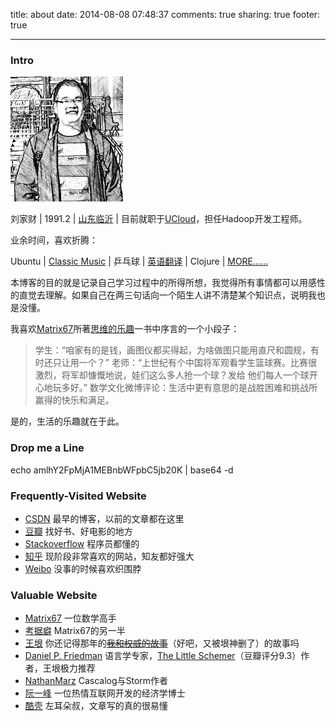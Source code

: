 title: about
date: 2014-08-08 07:48:37
comments: true
sharing: true
footer: true

---


### Intro

<p><img src="/images/myself.jpg" width="180" height="200" /></p>

刘家财 | 1991.2 | [山东临沂](http://j.map.baidu.com/Jxj9t) | 目前就职于[UCloud][]，担任Hadoop开发工程师。

业余时间，喜欢折腾：

Ubuntu | [Classic Music](http://v.youku.com/v_show/id_XNDc2MDU2ODE2.html) | 乒乓球 | [英语翻译](http://importnew.com/author/liujiacai) | Clojure | [MORE……](http://jiacai2050.github.io/blog/archives)

本博客的目的就是记录自己学习过程中的所得所想，我觉得所有事情都可以用感性的直觉去理解。如果自己在两三句话向一个陌生人讲不清楚某个知识点，说明我也是没懂。

我喜欢[Matrix67]所著[思维的乐趣](http://book.douban.com/subject/10779597/)一书中序言的一个小段子：

>学生：“咱家有的是钱，画图仪都买得起，为啥做图只能用直尺和圆规，有时还只让用一个？”
>老师：“上世纪有个中国将军观看学生篮球赛。比赛很激烈，将军却慷慨地说，娃们这么多人抢一个球？发给
他们每人一个球开心地玩多好。”
>数学文化微博评论：生活中更有意思的是战胜困难和挑战所赢得的快乐和满足。

是的，生活的乐趣就在于此。

### Drop me a Line

echo amlhY2FpMjA1MEBnbWFpbC5jb20K | base64 -d

### Frequently-Visited Website

* [CSDN][]  最早的博客，以前的文章都在这里
* [豆瓣][douban]  找好书、好电影的地方
* [Stackoverflow][]  程序员都懂的
* [知乎][zhihu]  现阶段非常喜欢的网站，知友都好强大
* [Weibo][]  没事的时候喜欢织围脖

### Valuable Website

* [Matrix67][] 一位数学高手 
* [考据癖][localhost] Matrix67的另一半
* [王垠][yinwang] 你还记得那年的<del>[我和权威的故事][6]</del>（好吧，又被垠神删了）的故事吗
* [Daniel P. Friedman][daniel] 语言学专家，[The Little Schemer](http://book.douban.com/subject/1632977/)（豆瓣评分9.3）作者，王垠极力推荐
* [NathanMarz][] Cascalog与Storm作者
* [阮一峰][ryf] 一位热情互联网开发的经济学博士
* [酷壳][coolshell] 左耳朵叔，文章写的真的很易懂

[UCloud]: http://www.ucloud.cn/
[CSDN]: http://blog.csdn.net/jiacai2050/
[douban]: http://www.douban.com/people/liujiacai/
[Stackoverflow]: http://stackoverflow.com/users/2163429/jiacai-liu
[zhihu]: http://www.zhihu.com/people/jiacai2050
[Weibo]: http://weibo.com/liujiacai/
[Matrix67]: http://www.matrix67.com/blog/
[localhost]: http://localhost-8080.com/
[yinwang]: http://www.yinwang.org/
[6]: http://www.yinwang.org/blog-cn/2014/01/04/authority/
[ryf]: http://www.ruanyifeng.com/
[daniel]: http://www.cs.indiana.edu/~dfried/
[coolshell]: http://coolshell.cn/
[NathanMarz]: http://nathanmarz.com/